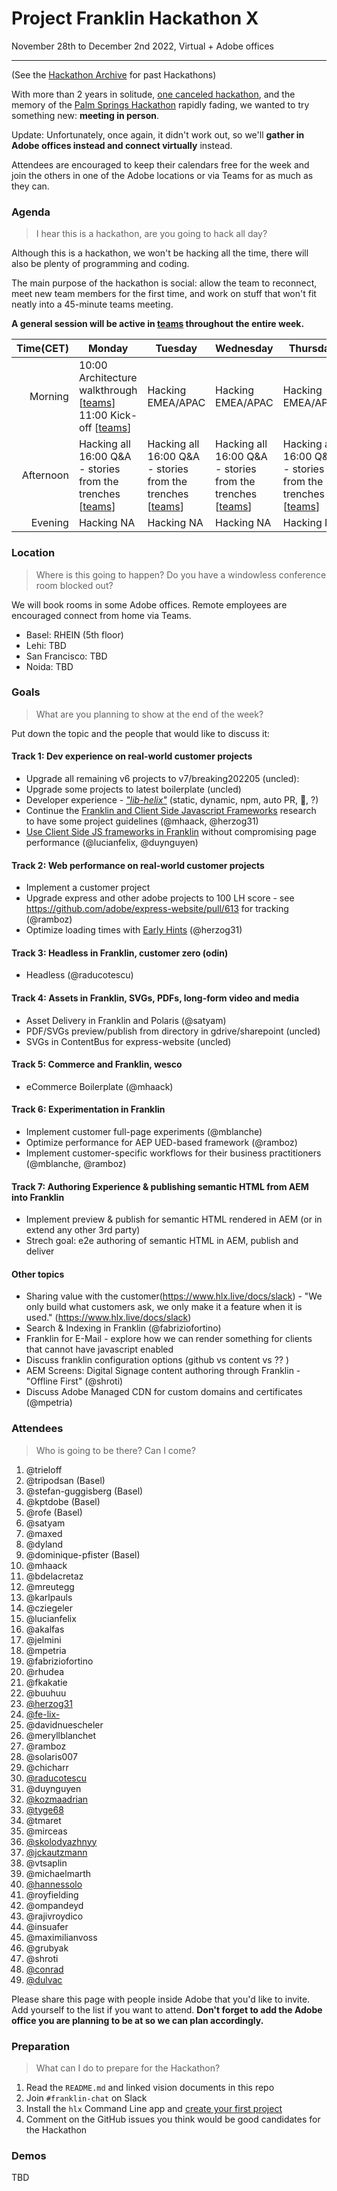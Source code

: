 # Project Franklin Hackathon X

November 28th to December 2nd 2022, Virtual + Adobe offices

---

(See the [Hackathon Archive](./README.md) for past Hackathons)

With more than 2 years in solitude, [one canceled hackathon](https://github.com/adobe/helix-home/blob/main/hackathons/9-bcn.md), and the memory of the 
[Palm Springs Hackathon](https://github.com/adobe/helix-home/blob/main/hackathons/8-psp.md) rapidly fading, we wanted to try something new: **meeting in person**. 

Update: Unfortunately, once again, it didn't work out, so we'll **gather in Adobe offices instead and connect virtually** instead.

Attendees are encouraged to keep their calendars free for the week and join the others in one of the Adobe locations or via Teams for as much as they can.

### Agenda

> I hear this is a hackathon, are you going to hack all day?

Although this is a hackathon, we won't be hacking all the time, there will also be plenty of programming and coding.

The main purpose of the hackathon is social: allow the team to reconnect, meet new team members for the first time, and work on stuff that won't
fit neatly into a 45-minute teams meeting.

**A general session will be active in [teams](https://teams.microsoft.com/l/meetup-join/19%3ameeting_MTFkMDcyZmQtMTQ1NS00Y2Y0LTg0NTctNzE5NTMzNmFlZDZj%40thread.v2/0?context=%7b%22Tid%22%3a%22fa7b1b5a-7b34-4387-94ae-d2c178decee1%22%2c%22Oid%22%3a%228e1c387c-908e-4926-b575-01fedf2f9b5e%22%7d) throughout the entire week.**

| Time(CET) | Monday                              | Tuesday           | Wednesday         | Thursday          | Friday            |
| --------: | ----------------------------------- | ----------------- | ----------------- | ----------------- | ----------------- |
|   Morning | 10:00 Architecture walkthrough [[teams](https://teams.microsoft.com/l/meetup-join/19%3ameeting_ZmExMjdkZTItNWVkMS00YzRiLWI2NTEtN2FjZWI3MjUxODRj%40thread.v2/0?context=%7b%22Tid%22%3a%22fa7b1b5a-7b34-4387-94ae-d2c178decee1%22%2c%22Oid%22%3a%228e1c387c-908e-4926-b575-01fedf2f9b5e%22%7d)]<br>11:00 Kick-off [[teams](https://teams.microsoft.com/l/meetup-join/19%3ameeting_Yzk5MDg3OTAtZTAzYi00N2YyLTgyMjUtNThhMTc4MmRhNzJi%40thread.v2/0?context=%7b%22Tid%22%3a%22fa7b1b5a-7b34-4387-94ae-d2c178decee1%22%2c%22Oid%22%3a%228e1c387c-908e-4926-b575-01fedf2f9b5e%22%7d)] | Hacking EMEA/APAC | Hacking EMEA/APAC | Hacking EMEA/APAC | Hacking EMEA/APAC |
| Afternoon | Hacking all<br>16:00 Q&A - stories from the trenches [[teams](https://teams.microsoft.com/l/meetup-join/19%3ameeting_ZjI3NDM1YTktODQxNy00OTM1LTgyZWUtM2Y2ODg5NjZjOTZj%40thread.v2/0?context=%7b%22Tid%22%3a%22fa7b1b5a-7b34-4387-94ae-d2c178decee1%22%2c%22Oid%22%3a%228e1c387c-908e-4926-b575-01fedf2f9b5e%22%7d)] | Hacking all<br>16:00 Q&A - stories from the trenches [[teams](https://teams.microsoft.com/l/meetup-join/19%3ameeting_ZjI3NDM1YTktODQxNy00OTM1LTgyZWUtM2Y2ODg5NjZjOTZj%40thread.v2/0?context=%7b%22Tid%22%3a%22fa7b1b5a-7b34-4387-94ae-d2c178decee1%22%2c%22Oid%22%3a%228e1c387c-908e-4926-b575-01fedf2f9b5e%22%7d)] | Hacking all<br>16:00 Q&A - stories from the trenches [[teams](https://teams.microsoft.com/l/meetup-join/19%3ameeting_ZjI3NDM1YTktODQxNy00OTM1LTgyZWUtM2Y2ODg5NjZjOTZj%40thread.v2/0?context=%7b%22Tid%22%3a%22fa7b1b5a-7b34-4387-94ae-d2c178decee1%22%2c%22Oid%22%3a%228e1c387c-908e-4926-b575-01fedf2f9b5e%22%7d)] | Hacking all<br>16:00 Q&A - stories from the trenches [[teams](https://teams.microsoft.com/l/meetup-join/19%3ameeting_ZjI3NDM1YTktODQxNy00OTM1LTgyZWUtM2Y2ODg5NjZjOTZj%40thread.v2/0?context=%7b%22Tid%22%3a%22fa7b1b5a-7b34-4387-94ae-d2c178decee1%22%2c%22Oid%22%3a%228e1c387c-908e-4926-b575-01fedf2f9b5e%22%7d)] | Hacking all<br>16:00 Demos [[teams](https://teams.microsoft.com/l/meetup-join/19%3ameeting_ZGFiZDkyZDUtZmM5Ni00YjM4LWIwODAtZGNjYTQzODgzNTQ3%40thread.v2/0?context=%7b%22Tid%22%3a%22fa7b1b5a-7b34-4387-94ae-d2c178decee1%22%2c%22Oid%22%3a%228e1c387c-908e-4926-b575-01fedf2f9b5e%22%7d)]            |
|   Evening | Hacking NA                          | Hacking NA        | Hacking NA        | Hacking NA        | -       |

### Location

> Where is this going to happen? Do you have a windowless conference room blocked out?

We will book rooms in some Adobe offices. Remote employees are encouraged connect from home via Teams.

- Basel: RHEIN (5th floor)
- Lehi: TBD
- San Francisco: TBD
- Noida: TBD

### Goals

> What are you planning to show at the end of the week?

Put down the topic and the people that would like to discuss it:

#### Track 1: Dev experience on real-world customer projects
* Upgrade all remaining v6 projects to v7/breaking202205 (uncled):
* Upgrade some projects to latest boilerplate (uncled)
* Developer experience - [_"lib-helix"_](https://github.com/adobe/helix-project-boilerplate/pull/125#pullrequestreview-1118234266) (static, dynamic, npm, auto PR, 🤷‍, ?)
* Continue the [Franklin and Client Side Javascript Frameworks](https://cq-dev.slack.com/archives/C9KD0TT6G/p1663359237847519) research to have some project guidelines (@mhaack, @herzog31)
* [Use Client Side JS frameworks in Franklin](https://cq-dev.slack.com/archives/C9KD0TT6G/p1664471396946939) without compromising page performance (@lucianfelix, @duynguyen)

#### Track 2: Web performance on real-world customer projects
* Implement a customer project
* Upgrade express and other adobe projects to 100 LH score - see https://github.com/adobe/express-website/pull/613 for tracking (@ramboz)
* Optimize loading times with [Early Hints](https://developer.mozilla.org/en-US/docs/Web/HTTP/Status/103) (@herzog31)

#### Track 3: Headless in Franklin, customer zero (odin)
* Headless (@raducotescu)

#### Track 4: Assets in Franklin, SVGs, PDFs, long-form video and media
* Asset Delivery in Franklin and Polaris (@satyam)
* PDF/SVGs preview/publish from directory in gdrive/sharepoint (uncled)
* SVGs in ContentBus for express-website (uncled)

#### Track 5: Commerce and Franklin, wesco
* eCommerce Boilerplate (@mhaack)

#### Track 6: Experimentation in Franklin
* Implement customer full-page experiments (@mblanche)
* Optimize performance for AEP UED-based framework (@ramboz)
* Implement customer-specific workflows for their business practitioners (@mblanche, @ramboz)

#### Track 7: Authoring Experience & publishing semantic HTML from AEM into Franklin
* Implement preview & publish for semantic HTML rendered in AEM (or in extend any other 3rd party)
* Strech goal: e2e authoring of semantic HTML in AEM, publish and deliver

#### Other topics
* Sharing value with the customer(https://www.hlx.live/docs/slack) - "We only build what customers ask, we only make it a feature when it is used." (https://www.hlx.live/docs/slack)
* Search & Indexing in Franklin (@fabriziofortino)
* Franklin for E-Mail - explore how we can render something for clients that cannot have javascript enabled 
* Discuss franklin configuration options (github vs content vs ?? )
* AEM Screens: Digital Signage content authoring through Franklin - "Offline First" (@shroti)
* Discuss Adobe Managed CDN for custom domains and certificates (@mpetria)


### Attendees

> Who is going to be there? Can I come?

1. @trieloff
2. @tripodsan (Basel)
3. @stefan-guggisberg (Basel) 
4. @kptdobe (Basel)
5. @rofe (Basel)
6. @satyam
7. @maxed
8. @dyland
9. @dominique-pfister (Basel)
10. @mhaack
11. @bdelacretaz
12. @mreutegg
13. @karlpauls
14. @cziegeler
15. @lucianfelix
16. @akalfas
17. @jelmini
18. @mpetria
19. @fabriziofortino
20. @rhudea
21. @fkakatie
22. @buuhuu
23. [@herzog31](//github.com/herzog31)
24. [@fe-lix-](//github.com/fe-lix-)
25. @davidnuescheler
26. @meryllblanchet
27. @ramboz
28. @solaris007
29. @chicharr
30. [@raducotescu](//github.com/raducotescu)
31. @duynguyen
32. [@kozmaadrian](//github.com/kozmaadrian)
33. [@tyge68](//github.com/tyge68)
34. @tmaret
35. @mirceas
36. [@skolodyazhnyy](//github.com/skolodyazhnyy)
37. [@jckautzmann](//github.com/jckautzmann)
38. @vtsaplin
39. @michaelmarth
40. [@hannessolo](//github.com/hannessolo)
41. @royfielding
42. @ompandeyd
43. @rajivroydico
44. @insuafer
45. @maximilianvoss
46. @grubyak
47. @shroti
48. [@conrad](//github.com/cwoeltge)
49. [@dulvac](//github.com/dulvac)

Please share this page with people inside Adobe that you'd like to invite. Add yourself to the list if you want to attend.
**Don't forget to add the Adobe office you are planning to be at so we can plan accordingly.**

### Preparation

> What can I do to prepare for the Hackathon?

1. Read the `README.md` and linked vision documents in this repo
2. Join `#franklin-chat` on Slack
3. Install the `hlx` Command Line app and [create your first project](https://www.hlx.live/tutorial)
4. Comment on the GitHub issues you think would be good candidates for the Hackathon

### Demos

TBD
